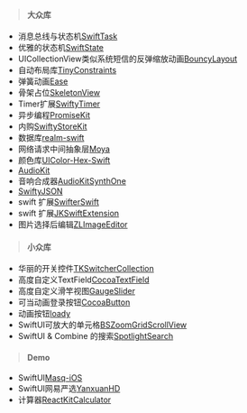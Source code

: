 > #### 大众库

* 消息总线与状态机[SwiftTask](https://github.com/ReactKit/SwiftTask)
* 优雅的状态机[SwiftState](https://github.com/ReactKit/SwiftState)
* UICollectionView类似系统短信的反弹缩放动画[BouncyLayout](https://github.com/roberthein/BouncyLayout)
* 自动布局库[TinyConstraints](https://github.com/roberthein/TinyConstraints)
* 弹簧动画[Ease](https://github.com/roberthein/Ease)
* 骨架占位[SkeletonView](https://github.com/Juanpe/SkeletonView)
* Timer扩展[SwiftyTimer](https://github.com/radex/SwiftyTimer)
* 异步编程[PromiseKit](https://github.com/mxcl/PromiseKit)
* 内购[SwiftyStoreKit](https://github.com/bizz84/SwiftyStoreKit)
* 数据库[realm-swift](https://github.com/realm/realm-swift)
* 网络请求中间抽象层[Moya](https://github.com/Moya/Moya)
* 颜色库[UIColor-Hex-Swift](https://github.com/yeahdongcn/UIColor-Hex-Swift)
* [AudioKit](https://github.com/AudioKit/AudioKit)
* 音响合成器[AudioKitSynthOne](https://github.com/AudioKit/AudioKitSynthOne)
* [SwiftyJSON](https://github.com/SwiftyJSON/SwiftyJSON)
* swift 扩展[SwifterSwift](https://github.com/SwifterSwift/SwifterSwift)
* swift 扩展[JKSwiftExtension](https://github.com/JoanKing/JKSwiftExtension)
* 图片选择后编辑[ZLImageEditor](https://github.com/longitachi/ZLImageEditor)


> #### 小众库

* 华丽的开关控件[TKSwitcherCollection](https://github.com/TBXark/TKSwitcherCollection)
* 高度自定义TextField[CocoaTextField](https://github.com/edgar-zigis/CocoaTextField)
* 高度自定义滑竿视图[GaugeSlider](https://github.com/edgar-zigis/GaugeSlider)
* 可当动画登录按钮[CocoaButton](https://github.com/edgar-zigis/CocoaButton)
* 动画按钮[loady](https://github.com/farshadjahanmanesh/loady)
* SwiftUI可放大的单元格[BSZoomGridScrollView](https://github.com/boraseoksoon/BSZoomGridScrollView)
* SwiftUI & Combine 的搜索[SpotlightSearch](https://github.com/boraseoksoon/SpotlightSearch)

> #### Demo


* SwiftUI[Masq-iOS](https://github.com/windstormeye/Masq-iOS)
* SwiftUI网易严选[YanxuanHD](https://github.com/hite/YanxuanHD)
* 计算器[ReactKitCalculator](https://github.com/ReactKit/ReactKitCalculator)








